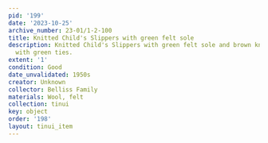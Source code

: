 ```yaml
---
pid: '199'
date: '2023-10-25'
archive_number: 23-01/1-2-100
title: Knitted Child's Slippers with green felt sole
description: Knitted Child's Slippers with green felt sole and brown knitted foot
  with green ties.
extent: '1'
condition: Good
date_unvalidated: 1950s
creator: Unknown
collector: Belliss Family
materials: Wool, felt
collection: tinui
key: object
order: '198'
layout: tinui_item
---
```

